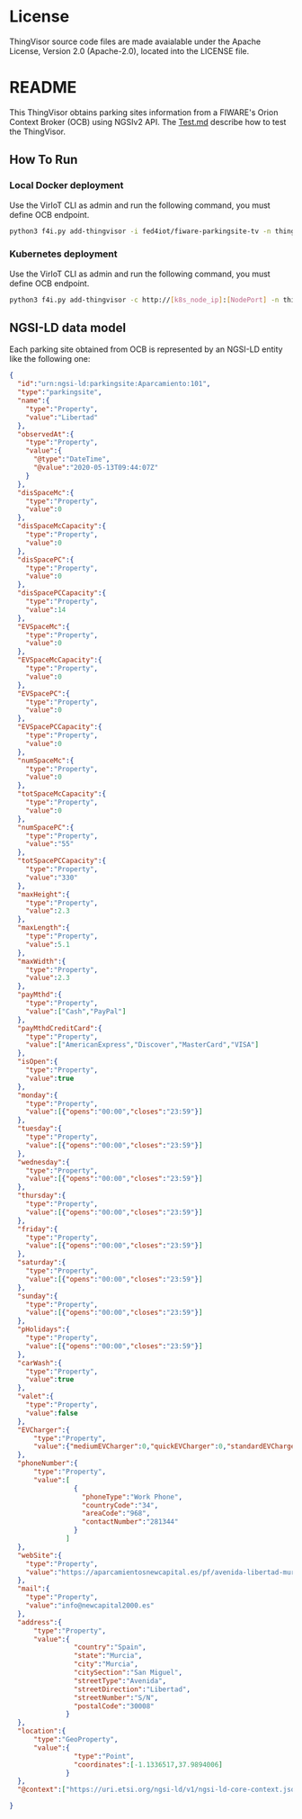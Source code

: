 # License

ThingVisor source code files are made avaialable under the Apache License, Version 2.0 (Apache-2.0), located into the LICENSE file.

# README

This ThingVisor obtains parking sites information from a FIWARE's Orion Context Broker (OCB) using NGSIv2 API.
The [Test.md](./Test.md) describe how to test the ThingVisor.

## How To Run

### Local Docker deployment

Use the VirIoT CLI as admin and run the following command, you must define OCB endpoint.

```bash  
python3 f4i.py add-thingvisor -i fed4iot/fiware-parkingsite-tv -n thingVisorID_ParkingSite -d "thingVisorID_ParkingSite" -p "{'ocb_ip':'<OCB_Public_IP>', 'ocb_port':'<OCB_Port>'}"
```

### Kubernetes deployment

Use the VirIoT CLI as admin and run the following command, you must define OCB endpoint.

```bash  
python3 f4i.py add-thingvisor -c http://[k8s_node_ip]:[NodePort] -n thingVisorID_ParkingSite -d "thingVisorID_ParkingSite" -p "{'ocb_ip':'<OCB_Public_IP>', 'ocb_port':'<OCB_Port>'}" -y "yaml/thingVisor-murcia-parkingsite.yaml"
```

## NGSI-LD data model

Each parking site obtained from OCB is represented by an NGSI-LD entity like the following one:

```json
{
  "id":"urn:ngsi-ld:parkingsite:Aparcamiento:101",
  "type":"parkingsite",
  "name":{
    "type":"Property",
    "value":"Libertad"
  },
  "observedAt":{
    "type":"Property",
    "value":{
      "@type":"DateTime",
      "@value":"2020-05-13T09:44:07Z"
    }
  },
  "disSpaceMc":{ 
    "type":"Property",
    "value":0
  },
  "disSpaceMcCapacity":{
    "type":"Property",
    "value":0
  },
  "disSpacePC":{
    "type":"Property",
    "value":0
  },
  "disSpacePCCapacity":{
    "type":"Property",
    "value":14
  },
  "EVSpaceMc":{
    "type":"Property",
    "value":0
  },
  "EVSpaceMcCapacity":{
    "type":"Property",
    "value":0
  },
  "EVSpacePC":{
    "type":"Property",
    "value":0
  },
  "EVSpacePCCapacity":{
    "type":"Property",
    "value":0
  },
  "numSpaceMc":{
    "type":"Property",
    "value":0
  },
  "totSpaceMcCapacity":{
    "type":"Property",
    "value":0
  },
  "numSpacePC":{
    "type":"Property",
    "value":"55"
  },
  "totSpacePCCapacity":{
    "type":"Property",
    "value":"330"
  },
  "maxHeight":{
    "type":"Property",
    "value":2.3
  },
  "maxLength":{
    "type":"Property",
    "value":5.1
  },
  "maxWidth":{
    "type":"Property",
    "value":2.3
  },
  "payMthd":{
    "type":"Property",
    "value":["Cash","PayPal"]
  },
  "payMthdCreditCard":{
    "type":"Property",
    "value":["AmericanExpress","Discover","MasterCard","VISA"]
  },
  "isOpen":{
    "type":"Property",
    "value":true
  },
  "monday":{
    "type":"Property",
    "value":[{"opens":"00:00","closes":"23:59"}]
  },
  "tuesday":{
    "type":"Property",
    "value":[{"opens":"00:00","closes":"23:59"}]
  },
  "wednesday":{
    "type":"Property",
    "value":[{"opens":"00:00","closes":"23:59"}]
  },
  "thursday":{
    "type":"Property",
    "value":[{"opens":"00:00","closes":"23:59"}]
  },
  "friday":{
    "type":"Property",
    "value":[{"opens":"00:00","closes":"23:59"}]
  },
  "saturday":{
    "type":"Property",
    "value":[{"opens":"00:00","closes":"23:59"}]
  },
  "sunday":{
    "type":"Property",
    "value":[{"opens":"00:00","closes":"23:59"}]
  },
  "pHolidays":{
    "type":"Property",
    "value":[{"opens":"00:00","closes":"23:59"}]
  },
  "carWash":{
    "type":"Property",
    "value":true
  },
  "valet":{
    "type":"Property",
    "value":false
  },
  "EVCharger":{
      "type":"Property",
      "value":{"mediumEVCharger":0,"quickEVCharger":0,"standardEVCharger":0}
  },
  "phoneNumber":{
      "type":"Property",
      "value":[
                {
                  "phoneType":"Work Phone",
                  "countryCode":"34",
                  "areaCode":"968",
                  "contactNumber":"281344"
                }
              ]
  },
  "webSite":{
    "type":"Property",
    "value":"https://aparcamientosnewcapital.es/pf/avenida-libertad-murcia/#info"
  },
  "mail":{
    "type":"Property",
    "value":"info@newcapital2000.es"
  },
  "address":{
      "type":"Property",
      "value":{
                "country":"Spain",
                "state":"Murcia",
                "city":"Murcia",
                "citySection":"San Miguel",
                "streetType":"Avenida",
                "streetDirection":"Libertad",
                "streetNumber":"S/N",
                "postalCode":"30008"
              }
  },
  "location":{
      "type":"GeoProperty",
      "value":{
                "type":"Point",
                "coordinates":[-1.1336517,37.9894006]
              }
  },
  "@context":["https://uri.etsi.org/ngsi-ld/v1/ngsi-ld-core-context.jsonld","https://odins.es/smartParkingOntology/parkingsite-context.jsonld"]

}

```
